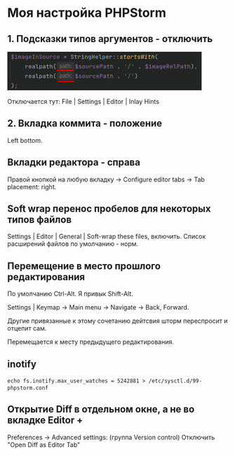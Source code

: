 # Моя настройка PHPStorm

## 1. Подсказки типов аргументов - отключить

![img.png](img.png)

Отключается тут: File | Settings | Editor | Inlay Hints

## 2. Вкладка коммита - положение

Left bottom.

## Вкладки редактора - справа

Правой кнопкой на любую вкладку -> Configure editor tabs -> Tab placement: right. 

## Soft wrap перенос пробелов для некоторых типов файлов

Settings | Editor | General | Soft-wrap these files, включить. Список расширений файлов по умолчанию - норм.

## Перемещение в место прошлого редактирования 

По умолчанию Ctrl-Alt. Я привык Shift-Alt.

Settings | Keymap -> Main menu -> Navigate -> Back, Forward.

Другие привязанные к этому сочетанию дейтсвия шторм переспросит и отцепит сам.

Перемещается к месту предыдущего редактирования.

## inotify

```
echo fs.inotify.max_user_watches = 5242881 > /etc/sysctl.d/99-phpstorm.conf
```

## Открытие Diff в отдельном окне, а не во вкладке Editor +

Preferences -> Advanced settings: (группа Version control) Отключить "Open Diff as Editor Tab"

